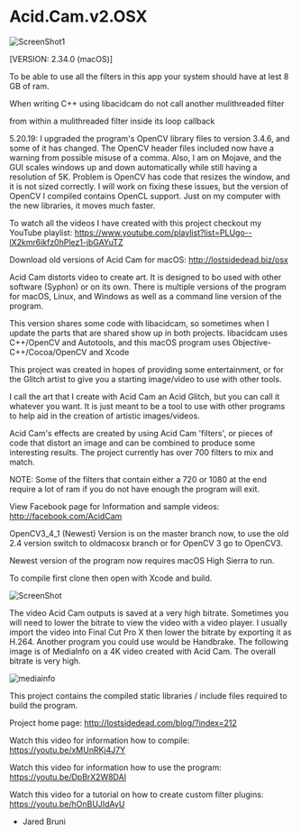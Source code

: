 # Acid.Cam.v2.OSX

![ScreenShot1](https://github.com/lostjared/Acid.Cam.v2.OSX/blob/master/screens/acid.cam.img1.jpg?raw=true "screenshot1")

[VERSION: 2.34.0 (macOS)]

To be able to use all the filters in this app your system should have at lest 8 GB of ram.

When writing C++ using libacidcam  do not call another mulithreaded filter

from within a mulithreaded filter inside its loop callback

5.20.19: I upgraded the program's OpenCV library files to version 3.4.6, and some of it has changed. The OpenCV header files included now have a warning from possible misuse of a comma. Also, I am on Mojave, and the GUI scales windows up and down automatically while still having a resolution of 5K.  Problem is OpenCV has code that resizes the window, and it is not sized correctly. I will work on fixing these issues, but the version of OpenCV I compiled contains OpenCL support. Just on my computer with the new libraries, it moves much faster.

To watch all the videos I have created with this project checkout my YouTube playlist:
https://www.youtube.com/playlist?list=PLUgo--lX2kmr6ikfz0hPlez1-jbGAYuTZ

Download old versions of Acid Cam for macOS: http://lostsidedead.biz/osx

Acid Cam distorts video to create art. It is designed to bo used with other software (Syphon)  or on its own. There is multiple versions of the program for macOS, Linux, and Windows as well as a command line version of the program. 

This version shares some code with libacidcam, so sometimes when I update the parts that are shared show up in both projects. libacidcam uses C++/OpenCV and Autotools, and this macOS program uses Objective-C++/Cocoa/OpenCV and Xcode

This project was created in hopes of providing some entertainment, or for the Glitch artist to give you a 
starting image/video to use with other tools.

I call the art that I create with Acid Cam an Acid Glitch, but you can call it whatever you want. It is just meant to be a tool to use with other programs to help aid in the creation of artistic images/videos.

Acid Cam's effects are created by using Acid Cam 'filters', or pieces of code that distort an image and can be combined to produce some interesting results. The project currently has over 700 filters to mix and match. 

NOTE: Some of the filters that contain either a 720 or 1080 at the end require a lot of ram if you do not have enough the program will exit.

View Facebook page for Information and  sample videos: http://facebook.com/AcidCam

OpenCV3_4_1 (Newest)  Version is on the master branch  now, to use the old 2.4  version switch to oldmacosx branch
or for OpenCV 3 go to OpenCV3.

Newest version of the program now requires macOS High Sierra to run. 

To compile first clone then open with Xcode and build.

![ScreenShot](https://github.com/lostjared/Acid.Cam.v2.OSX/blob/master/screens/AcidCam2_ScreenShot.png?raw=true "screenshot")

The video Acid Cam outputs is saved at a very high bitrate. Sometimes you will need to lower the bitrate to view the video with a video player. I usually import the video into Final Cut Pro X then lower the bitrate by exporting it as H.264. Another program you could use would be Handbrake. The following image is of MediaInfo on a 4K video created with Acid Cam. The overall bitrate is very high.

![mediainfo](https://github.com/lostjared/Acid.Cam.v2.OSX/blob/master/screens/mediainfo4k.png?raw=true "mediainfo_ss")

This project contains the compiled static libraries / include files required to build the program.

Project home page: http://lostsidedead.com/blog/?index=212

Watch this video for information how to compile: https://youtu.be/xMUnRKj4J7Y

Watch this video for information how to use the program: https://youtu.be/DpBrX2W8DAI

Watch this video for a tutorial on how to create custom filter plugins: https://youtu.be/hOnBUJIdAyU

- Jared Bruni

